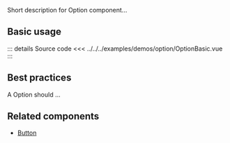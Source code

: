 Short description for Option component...

## Basic usage

<OptionBasic />

::: details Source code
<<< ../../../examples/demos/option/OptionBasic.vue
:::

## Best practices

A Option should ...

## Related components

- [Button](/components/button/button.doc)
